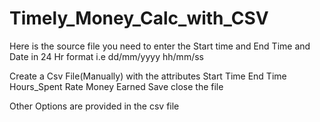 # Timely_Money_Calc_with_CSV
Here is the source file
you need to enter the Start time and End Time and Date in 24 Hr format i.e dd/mm/yyyy hh/mm/ss 

Create a Csv File(Manually) with the attributes Start Time	End Time	Hours_Spent	Rate	Money Earned
Save close the file

Other Options are provided in the csv file
